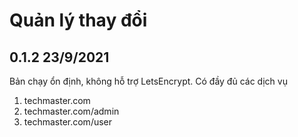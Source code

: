 # Quản lý thay đổi


## 0.1.2 23/9/2021

Bản chạy ổn định, không hỗ trợ LetsEncrypt. Có đầy đủ các dịch vụ
1. techmaster.com
2. techmaster.com/admin
3. techmaster.com/user